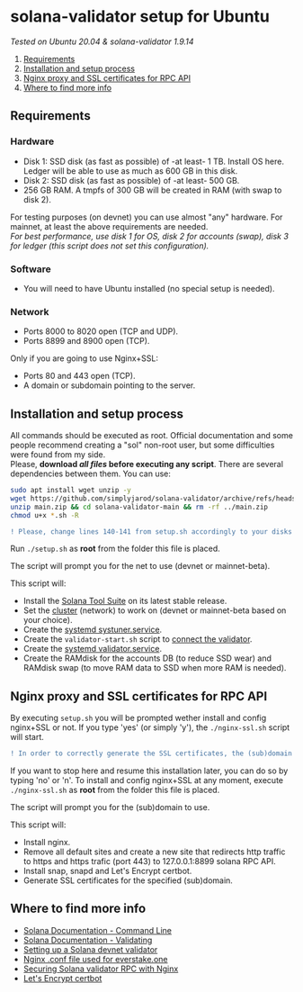 # solana-validator setup for Ubuntu
_Tested on Ubuntu 20.04 & solana-validator 1.9.14_  

1. [Requirements](#requirements)
2. [Installation and setup process](#installation-and-setup-process)
3. [Nginx proxy and SSL certificates for RPC API](#nginx-proxy-and-ssl-certificates-for-rpc-api)
4. [Where to find more info](#where-to-find-more-info)


## Requirements
### Hardware
- Disk 1: SSD disk (as fast as possible) of -at least- 1 TB. Install OS here. Ledger will be able to use as much as 600 GB in this disk.
- Disk 2: SSD disk (as fast as possible) of -at least- 500 GB.
- 256 GB RAM. A tmpfs of 300 GB will be created in RAM (with swap to disk 2).  

For testing purposes (on devnet) you can use almost "any" hardware. For mainnet, at least the above requirements are needed.  
_For best performance, use disk 1 for OS, disk 2 for accounts (swap), disk 3 for ledger (this script does not set this configuration)._
### Software
- You will need to have Ubuntu installed (no special setup is needed).
### Network
- Ports 8000 to 8020 open (TCP and UDP).
- Ports 8899 and 8900 open (TCP).  

Only if you are going to use Nginx+SSL:  
- Ports 80 and 443 open (TCP).
- A domain or subdomain pointing to the server.


## Installation and setup process
All commands should be executed as root. Official documentation and some people recommend creating a "sol" non-root user, but some difficulties were found from my side.  
Please, **download _all files_ before executing any script**. There are several dependencies between them. You can use:
```bash
sudo apt install wget unzip -y
wget https://github.com/simplyjarod/solana-validator/archive/refs/heads/main.zip
unzip main.zip && cd solana-validator-main && rm -rf ../main.zip
chmod u+x *.sh -R
```

```diff
! Please, change lines 140-141 from setup.sh accordingly to your disks configuration.
```
Run `./setup.sh` as **root** from the folder this file is placed.  

The script will prompt you for the net to use (devnet or mainnet-beta).  

This script will:
- Install the [Solana Tool Suite](https://docs.solana.com/cli/install-solana-cli-tools) on its latest stable release.
- Set the [cluster](https://docs.solana.com/clusters) (network) to work on (devnet or mainnet-beta based on your choice).
- Create the [systemd systuner.service](https://docs.solana.com/running-validator/validator-start).
- Create the `validator-start.sh` script to [connect the validator](https://docs.solana.com/running-validator/validator-start).
- Create the [systemd validator.service](https://docs.solana.com/running-validator/validator-start).
- Create the RAMdisk for the accounts DB (to reduce SSD wear) and RAMdisk swap (to move RAM data to SSD when more RAM is needed).


## Nginx proxy and SSL certificates for RPC API
By executing `setup.sh` you will be prompted wether install and config nginx+SSL or not. If you type 'yes' (or simply 'y'), the `./nginx-ssl.sh` script will start.  
```diff
! In order to correctly generate the SSL certificates, the (sub)domain has to be already pointing to the server before executing this script.
```
If you want to stop here and resume this installation later, you can do so by typing 'no' or 'n'. To install and config nginx+SSL at any moment, execute `./nginx-ssl.sh` as **root** from the folder this file is placed.  

The script will prompt you for the (sub)domain to use.  

This script will:
- Install nginx.
- Remove all default sites and create a new site that redirects http traffic to https and https trafic (port 443) to 127.0.0.1:8899 solana RPC API.
- Install snap, snapd and Let's Encrypt certbot.
- Generate SSL certificates for the specified (sub)domain.


## Where to find more info
- [Solana Documentation - Command Line](https://docs.solana.com/cli/install-solana-cli-tools)
- [Solana Documentation - Validating](https://docs.solana.com/running-validator/validator-start)
- [Setting up a Solana devnet validator](https://github.com/agjell/sol-tutorials/blob/master/setting-up-a-solana-devnet-validator.md)
- [Nginx .conf file used for everstake.one](https://gist.github.com/everstake/b0621e6e1db778c0efaac0df1291e6e4)
- [Securing Solana validator RPC with Nginx](https://everstake.one/blog/securing-solana-validator-rpc-with-nginx-server)
- [Let's Encrypt certbot](https://certbot.eff.org/)
